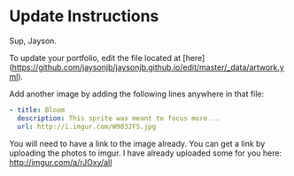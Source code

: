# Update Instructions

Sup, Jayson.

To update your portfolio, edit the file located at [here] (https://github.com/jaysonjb/jaysonjb.github.io/edit/master/_data/artwork.yml).  

Add another image by adding the following lines anywhere in that file:
```yml
- title: Bloom
  description: This sprite was meant to focus more...
  url: http://i.imgur.com/W903JFS.jpg
```

You will need to have a link to the image already.  You can get a link by uploading the photos to imgur.  I have already uploaded some for you here: http://imgur.com/a/rJOxy/all
